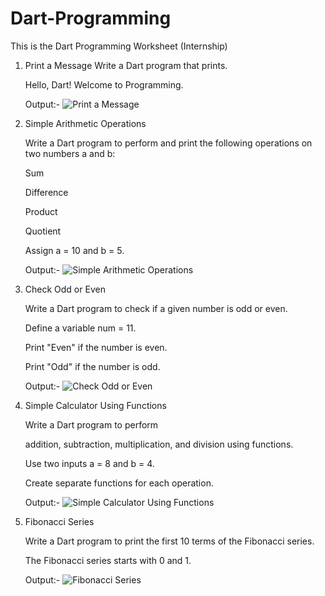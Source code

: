 # Dart-Programming
This is the Dart Programming Worksheet (Internship)

1. Print a Message Write a Dart program that prints.
   
   Hello, Dart! Welcome to Programming.

   Output:-
![Print a Message](https://github.com/user-attachments/assets/15161d27-c843-4861-89fa-5eaf2dbd5e72)

2. Simple Arithmetic Operations
   
   Write a Dart program to perform and print the following operations on two numbers a and b:

   Sum

   Difference

   Product

   Quotient

   Assign a = 10 and b = 5.

   Output:-
![Simple Arithmetic Operations](https://github.com/user-attachments/assets/cb04e2e8-e83a-45f5-b1fd-5804f92b3cd7)

3. Check Odd or Even
   
   Write a Dart program to check if a given number is odd or even.

   Define a variable num = 11.

   Print "Even" if the number is even.

   Print "Odd" if the number is odd.

   Output:-
   ![Check Odd or Even](https://github.com/user-attachments/assets/2a9a3215-d4f4-44b9-adb1-28c863d617b8)

4. Simple Calculator Using Functions

   Write a Dart program to perform

   addition, subtraction, multiplication, and division using functions.

   Use two inputs a = 8 and b = 4.

   Create separate functions for each operation.

   Output:-
   ![Simple Calculator Using Functions](https://github.com/user-attachments/assets/e9f23902-8c8f-43e2-873a-0c279923ee21)

5. Fibonacci Series
   
   Write a Dart program to print the first 10 terms of the Fibonacci series.

   The Fibonacci series starts with 0 and 1.

   Output:-
   ![Fibonacci Series](https://github.com/user-attachments/assets/86b914e8-3317-466b-9b39-9cd6d59bf28a)

  
